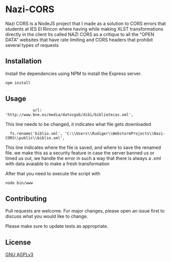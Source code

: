 # Nazi-CORS

Nazi CORS is a NodeJS project that I made as a solution to CORS errors that students at IES El Rincon where having while making XLST transformations directly in the client
Its called NAZI CORS as a critique to all the "OPEN DATA" websites that have rate limiting and CORS headers that prohibit several types of requests
## Installation

Install the dependencies using NPM to install the Express server.

```bash
npm install
```

## Usage

```nodejs
            url:  'http://www.bne.es/media/datosgob/dibi/bibliotecas.xml',
```
This line needs to be changed, it indicates what file gets downloaded

```nodejs
  fs.rename('biblio.xml', 'C:\\Users\\Rudiger\\WebstormProjects\\Nazi-CORS\\public\\biblio.xml',
```
This line indicates where the file is saved, and where to save the renamed file. we make this as a security feature in case the server banned us or timed us out, we handle the error in such a way that there is always a .xml with data avaiable to make a fresh transformation

After that you need to execute the script with
```
node bin/www
```
## Contributing
Pull requests are welcome. For major changes, please open an issue first to discuss what you would like to change.

Please make sure to update tests as appropriate.

## License
[GNU AGPLv3](https://choosealicense.com/licenses/agpl-3.0/)
